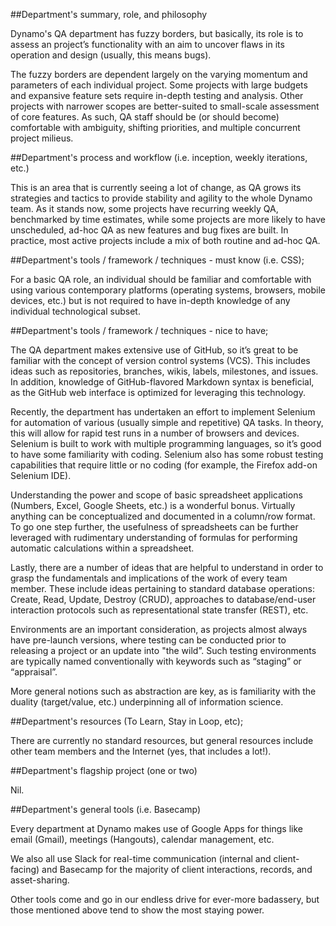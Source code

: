 ##Department's summary, role, and philosophy

Dynamo's QA department has fuzzy borders, but basically, its role is to assess an project’s functionality with an aim to uncover flaws in its operation and design (usually, this means bugs).

The fuzzy borders are dependent largely on the varying momentum and parameters of each individual project. Some projects with large budgets and expansive feature sets require in-depth testing and analysis. Other projects with narrower scopes are better-suited to small-scale assessment of core features. As such, QA staff should be (or should become) comfortable with ambiguity, shifting priorities, and multiple concurrent project milieus.

##Department's process and workflow (i.e. inception, weekly iterations, etc.)

This is an area that is currently seeing a lot of change, as QA grows its strategies and tactics to provide stability and agility to the whole Dynamo team. As it stands now, some projects have recurring weekly QA, benchmarked by time estimates, while some projects are more likely to have unscheduled, ad-hoc QA as new features and bug fixes are built. In practice, most active projects include a mix of both routine and ad-hoc QA.

##Department's tools / framework / techniques - must know (i.e. CSS);

For a basic QA role, an individual should be familiar and comfortable with using various contemporary platforms (operating systems, browsers, mobile devices, etc.) but is not required to have in-depth knowledge of any individual technological subset.

##Department's tools / framework / techniques - nice to have;

The QA department makes extensive use of GitHub, so it’s great to be familiar with the concept of version control systems (VCS). This includes ideas such as repositories, branches, wikis, labels, milestones, and issues. In addition, knowledge of GitHub-flavored Markdown syntax is beneficial, as the GitHub web interface is optimized for leveraging this technology.

Recently, the department has undertaken an effort to implement Selenium for automation of various (usually simple and repetitive) QA tasks. In theory, this will allow for rapid test runs in a number of browsers and devices. Selenium is built to work with multiple programming languages, so it’s good to have some familiarity with coding. Selenium also has some robust testing capabilities that require little or no coding (for example, the Firefox add-on Selenium IDE).

Understanding the power and scope of basic spreadsheet applications (Numbers, Excel, Google Sheets, etc.) is a wonderful bonus. Virtually anything can be conceptualized and documented in a column/row format. To go one step further, the usefulness of spreadsheets can be further leveraged with rudimentary understanding of formulas for performing automatic calculations within a spreadsheet.

Lastly, there are a number of ideas that are helpful to understand in order to grasp the fundamentals and implications of the work of every team member. These include ideas pertaining to standard database operations: Create, Read, Update, Destroy (CRUD), approaches to database/end-user interaction protocols such as representational state transfer (REST), etc. 

Environments are an important consideration, as projects almost always have pre-launch versions, where testing can be conducted prior to releasing a project or an update into "the wild”. Such testing environments are typically named conventionally with keywords such as “staging” or “appraisal”.

More general notions such as abstraction are key, as is familiarity with the duality (target/value, etc.) underpinning all of information science.

##Department's resources (To Learn, Stay in Loop, etc);

There are currently no standard resources, but general resources include other team members and the Internet (yes, that includes a lot!).

##Department's flagship project (one or two)

Nil.

##Department's general tools (i.e. Basecamp)

Every department at Dynamo makes use of Google Apps for things like email (Gmail), meetings (Hangouts), calendar management, etc.

We also all use Slack for real-time communication (internal and client-facing) and Basecamp for the majority of client interactions, records, and asset-sharing.

Other tools come and go in our endless drive for ever-more badassery, but those mentioned above tend to show the most staying power.